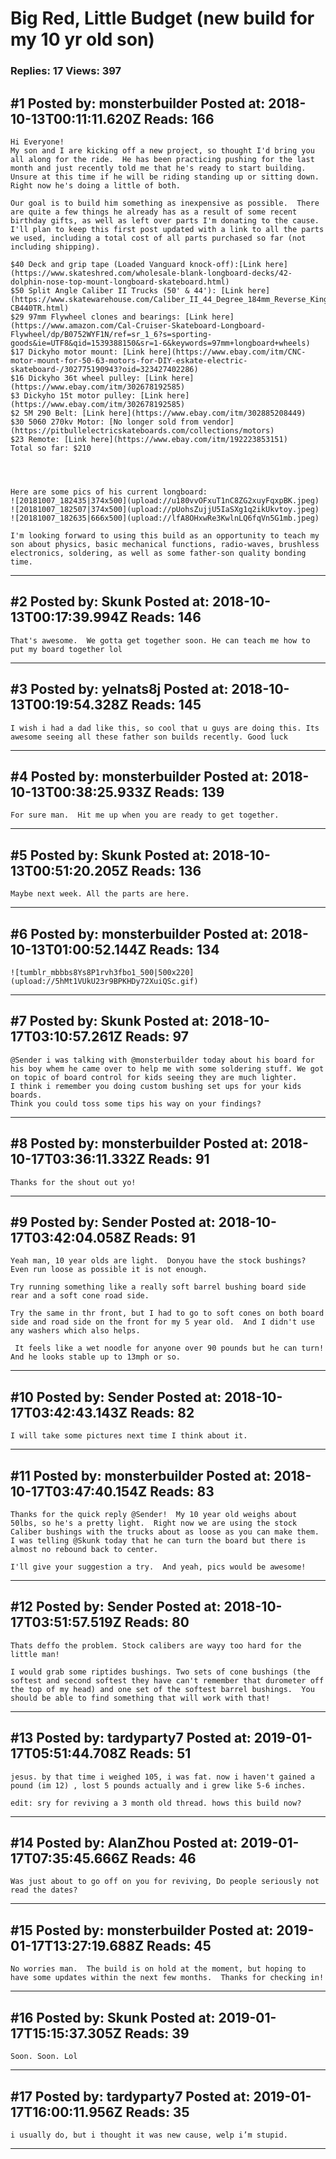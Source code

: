 # Big Red, Little Budget (new build for my 10 yr old son)

### Replies: 17 Views: 397

## \#1 Posted by: monsterbuilder Posted at: 2018-10-13T00:11:11.620Z Reads: 166

```
Hi Everyone!
My son and I are kicking off a new project, so thought I'd bring you all along for the ride.  He has been practicing pushing for the last month and just recently told me that he's ready to start building.  Unsure at this time if he will be riding standing up or sitting down.  Right now he's doing a little of both.

Our goal is to build him something as inexpensive as possible.  There are quite a few things he already has as a result of some recent birthday gifts, as well as left over parts I'm donating to the cause.  I'll plan to keep this first post updated with a link to all the parts we used, including a total cost of all parts purchased so far (not including shipping).

$40 Deck and grip tape (Loaded Vanguard knock-off):[Link here](https://www.skateshred.com/wholesale-blank-longboard-decks/42-dolphin-nose-top-mount-longboard-skateboard.html)
$50 Split Angle Caliber II Trucks (50' & 44'): [Link here](https://www.skatewarehouse.com/Caliber_II_44_Degree_184mm_Reverse_Kingpin_Truck/descpage-CB440TR.html)
$29 97mm Flywheel clones and bearings: [Link here](https://www.amazon.com/Cal-Cruiser-Skateboard-Longboard-Flywheel/dp/B0752WYF1N/ref=sr_1_6?s=sporting-goods&ie=UTF8&qid=1539388150&sr=1-6&keywords=97mm+longboard+wheels)
$17 Dickyho motor mount: [Link here](https://www.ebay.com/itm/CNC-motor-mount-for-50-63-motors-for-DIY-eskate-electric-skateboard-/302775190943?oid=323427402286)
$16 Dickyho 36t wheel pulley: [Link here](https://www.ebay.com/itm/302678192585)
$3 Dickyho 15t motor pulley: [Link here](https://www.ebay.com/itm/302678192585)
$2 5M 290 Belt: [Link here](https://www.ebay.com/itm/302885208449)
$30 5060 270kv Motor: [No longer sold from vendor](https://pitbullelectricskateboards.com/collections/motors)
$23 Remote: [Link here](https://www.ebay.com/itm/192223853151)
Total so far: $210




Here are some pics of his current longboard:
![20181007_182435|374x500](upload://u180vvOFxuT1nC8ZG2xuyFqxpBK.jpeg) ![20181007_182507|374x500](upload://pUohsZujjU5IaSXg1q2ikUkvtoy.jpeg) 
![20181007_182635|666x500](upload://lfA8OHxwRe3KwlnLQ6fqVn5G1mb.jpeg) 

I'm looking forward to using this build as an opportunity to teach my son about physics, basic mechanical functions, radio-waves, brushless electronics, soldering, as well as some father-son quality bonding time.
```

---
## \#2 Posted by: Skunk Posted at: 2018-10-13T00:17:39.994Z Reads: 146

```
That's awesome.  We gotta get together soon. He can teach me how to put my board together lol
```

---
## \#3 Posted by: yelnats8j Posted at: 2018-10-13T00:19:54.328Z Reads: 145

```
I wish i had a dad like this, so cool that u guys are doing this. Its awesome seeing all these father son builds recently. Good luck
```

---
## \#4 Posted by: monsterbuilder Posted at: 2018-10-13T00:38:25.933Z Reads: 139

```
For sure man.  Hit me up when you are ready to get together.
```

---
## \#5 Posted by: Skunk Posted at: 2018-10-13T00:51:20.205Z Reads: 136

```
Maybe next week. All the parts are here.
```

---
## \#6 Posted by: monsterbuilder Posted at: 2018-10-13T01:00:52.144Z Reads: 134

```
![tumblr_mbbbs8Ys8P1rvh3fbo1_500|500x220](upload://5hMt1VUkU23r9BPKHDy72XuiQSc.gif)
```

---
## \#7 Posted by: Skunk Posted at: 2018-10-17T03:10:57.261Z Reads: 97

```
@Sender i was talking with @monsterbuilder today about his board for his boy whem he came over to help me with some soldering stuff. We got on topic of board control for kids seeing they are much lighter. 
I think i remember you doing custom bushing set ups for your kids boards.
Think you could toss some tips his way on your findings?
```

---
## \#8 Posted by: monsterbuilder Posted at: 2018-10-17T03:36:11.332Z Reads: 91

```
Thanks for the shout out yo!
```

---
## \#9 Posted by: Sender Posted at: 2018-10-17T03:42:04.058Z Reads: 91

```
Yeah man, 10 year olds are light.  Donyou have the stock bushings?  Even run loose as possible it is not enough.

Try running something like a really soft barrel bushing board side rear and a soft cone road side.

Try the same in thr front, but I had to go to soft cones on both board side and road side on the front for my 5 year old.  And I didn't use any washers which also helps. 

 It feels like a wet noodle for anyone over 90 pounds but he can turn! And he looks stable up to 13mph or so.
```

---
## \#10 Posted by: Sender Posted at: 2018-10-17T03:42:43.143Z Reads: 82

```
I will take some pictures next time I think about it.
```

---
## \#11 Posted by: monsterbuilder Posted at: 2018-10-17T03:47:40.154Z Reads: 83

```
Thanks for the quick reply @Sender!  My 10 year old weighs about 50lbs, so he's a pretty light.  Right now we are using the stock Caliber bushings with the trucks about as loose as you can make them.  I was telling @Skunk today that he can turn the board but there is almost no rebound back to center.

I'll give your suggestion a try.  And yeah, pics would be awesome!
```

---
## \#12 Posted by: Sender Posted at: 2018-10-17T03:51:57.519Z Reads: 80

```
Thats deffo the problem. Stock calibers are wayy too hard for the little man!

I would grab some riptides bushings. Two sets of cone bushings (the softest and second softest they have can't remember that durometer off the top of my head) and one set of the softest barrel bushings.  You should be able to find something that will work with that!
```

---
## \#13 Posted by: tardyparty7 Posted at: 2019-01-17T05:51:44.708Z Reads: 51

```
jesus. by that time i weighed 105, i was fat. now i haven't gained a pound (im 12) , lost 5 pounds actually and i grew like 5-6 inches.

edit: sry for reviving a 3 month old thread. hows this build now?
```

---
## \#14 Posted by: AlanZhou Posted at: 2019-01-17T07:35:45.666Z Reads: 46

```
Was just about to go off on you for reviving, Do people seriously not read the dates?
```

---
## \#15 Posted by: monsterbuilder Posted at: 2019-01-17T13:27:19.688Z Reads: 45

```
No worries man.  The build is on hold at the moment, but hoping to have some updates within the next few months.  Thanks for checking in!
```

---
## \#16 Posted by: Skunk Posted at: 2019-01-17T15:15:37.305Z Reads: 39

```
Soon. Soon. Lol
```

---
## \#17 Posted by: tardyparty7 Posted at: 2019-01-17T16:00:11.956Z Reads: 35

```
i usually do, but i thought it was new cause, welp i’m stupid.
```

---

